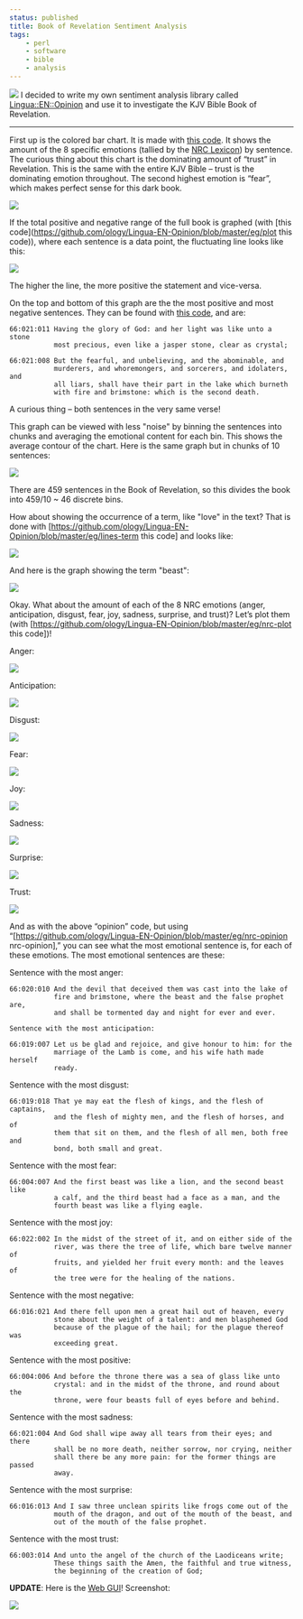 ```yaml
---
status: published
title: Book of Revelation Sentiment Analysis
tags:
    - perl
    - software
    - bible
    - analysis
---
```


![](barplot-Revelation-emotions-sm.png)
I decided to write my own sentiment analysis library called [Lingua::EN::Opinion](https://metacpan.org/release/Lingua-EN-Opinion) and use it to investigate the KJV Bible Book of Revelation.

---

First up is the colored bar chart. It is made with [this code](https://github.com/ology/Lingua-EN-Opinion/blob/master/eg/nrc-bars). It shows the amount of the 8 specific emotions (tallied by the [NRC Lexicon](https://saifmohammad.com/WebPages/lexicons.html)) by sentence. The curious thing about this chart is the dominating amount of “trust” in Revelation. This is the same with the entire KJV Bible – trust is the dominating emotion throughout. The second highest emotion is “fear”, which makes perfect sense for this dark book.

![](barplot-Revelation-emotions.png)

If the total positive and negative range of the full book is graphed (with [this code](https://github.com/ology/Lingua-EN-Opinion/blob/master/eg/plot this code)), where each sentence is a data point, the fluctuating line looks like this:

[![](Revelation-1-bins-sm.png)](Revelation-1-bins.png)

The higher the line, the more positive the statement and vice-versa.

On the top and bottom of this graph are the the most positive and most negative sentences. They can be found with [this code](https://github.com/ology/Lingua-EN-Opinion/blob/master/eg/opinion), and are:

    66:021:011 Having the glory of God: and her light was like unto a stone
               most precious, even like a jasper stone, clear as crystal;

    66:021:008 But the fearful, and unbelieving, and the abominable, and
               murderers, and whoremongers, and sorcerers, and idolaters, and
               all liars, shall have their part in the lake which burneth
               with fire and brimstone: which is the second death.

A curious thing – both sentences in the very same verse!

This graph can be viewed with less "noise" by binning the sentences into chunks and averaging the emotional content for each bin. This shows the average contour of the chart. Here is the same graph but in chunks of 10 sentences:

[![](Revelation-10-bins-sm.png)](Revelation-10-bins.png)

There are 459 sentences in the Book of Revelation, so this divides the book into 459/10 ~ 46 discrete bins.

How about showing the occurrence of a term, like "love" in the text? That is done with [https://github.com/ology/Lingua-EN-Opinion/blob/master/eg/lines-term this code] and looks like:

[![](Revelation-love-sm.png)](Revelation-love.png)

And here is the graph showing the term "beast":

[![](Revelation-beast-sm.png)](Revelation-beast.png)

Okay. What about the amount of each of the 8 NRC emotions (anger, anticipation, disgust, fear, joy, sadness, surprise, and trust)? Let’s plot them (with [https://github.com/ology/Lingua-EN-Opinion/blob/master/eg/nrc-plot this code])!

Anger:

[![](anger-Revelation.png)](anger-Revelation.png)

Anticipation:

[![](anticipation-Revelation.png)](anticipation-Revelation.png)

Disgust:

[![](disgust-Revelation.png)](disgust-Revelation.png)

Fear:

[![](fear-Revelation.png)](fear-Revelation.png)

Joy:

[![](joy-Revelation.png)](joy-Revelation.png)

Sadness:

[![](sadness-Revelation.png)](sadness-Revelation.png)

Surprise:

[![](surprise-Revelation.png)](surprise-Revelation.png)

Trust:

[![](Revelation.png)](Revelation.png)

And as with the above “opinion” code, but using “[https://github.com/ology/Lingua-EN-Opinion/blob/master/eg/nrc-opinion nrc-opinion],” you can see what the most emotional sentence is, for each of these emotions. The most emotional sentences are these:

Sentence with the most anger:

    66:020:010 And the devil that deceived them was cast into the lake of
               fire and brimstone, where the beast and the false prophet are,
               and shall be tormented day and night for ever and ever.

    Sentence with the most anticipation:

    66:019:007 Let us be glad and rejoice, and give honour to him: for the
               marriage of the Lamb is come, and his wife hath made herself
               ready.

Sentence with the most disgust:

    66:019:018 That ye may eat the flesh of kings, and the flesh of captains,
               and the flesh of mighty men, and the flesh of horses, and of
               them that sit on them, and the flesh of all men, both free and
               bond, both small and great.

Sentence with the most fear:

    66:004:007 And the first beast was like a lion, and the second beast like
               a calf, and the third beast had a face as a man, and the
               fourth beast was like a flying eagle.

Sentence with the most joy:

    66:022:002 In the midst of the street of it, and on either side of the
               river, was there the tree of life, which bare twelve manner of
               fruits, and yielded her fruit every month: and the leaves of
               the tree were for the healing of the nations.

Sentence with the most negative:

    66:016:021 And there fell upon men a great hail out of heaven, every
               stone about the weight of a talent: and men blasphemed God
               because of the plague of the hail; for the plague thereof was
               exceeding great.

Sentence with the most positive:

    66:004:006 And before the throne there was a sea of glass like unto
               crystal: and in the midst of the throne, and round about the
               throne, were four beasts full of eyes before and behind.

Sentence with the most sadness:

    66:021:004 And God shall wipe away all tears from their eyes; and there
               shall be no more death, neither sorrow, nor crying, neither
               shall there be any more pain: for the former things are passed
               away.

Sentence with the most surprise:

    66:016:013 And I saw three unclean spirits like frogs come out of the
               mouth of the dragon, and out of the mouth of the beast, and
               out of the mouth of the false prophet.

Sentence with the most trust:

    66:003:014 And unto the angel of the church of the Laodiceans write;
               These things saith the Amen, the faithful and true witness,
               the beginning of the creation of God;

**UPDATE**: Here is the [Web GUI](https://github.com/ology/Bible-Sentiment)! Screenshot:

[![](Web-GUI-Revelation-love-sm.png)](Web-GUI-Revelation-love.png)

